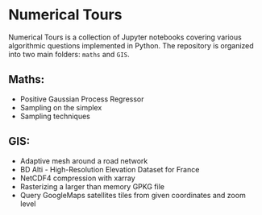 # Numerical Tours

Numerical Tours is a collection of Jupyter notebooks covering various algorithmic questions implemented in Python. The repository is organized into two main folders: `maths` and `GIS`.

## Maths:

- Positive Gaussian Process Regressor
- Sampling on the simplex
- Sampling techniques

## GIS:

- Adaptive mesh around a road network
- BD Alti - High-Resolution Elevation Dataset for France
- NetCDF4 compression with xarray
- Rasterizing a larger than memory GPKG file
- Query GoogleMaps satellites tiles from given coordinates and zoom level